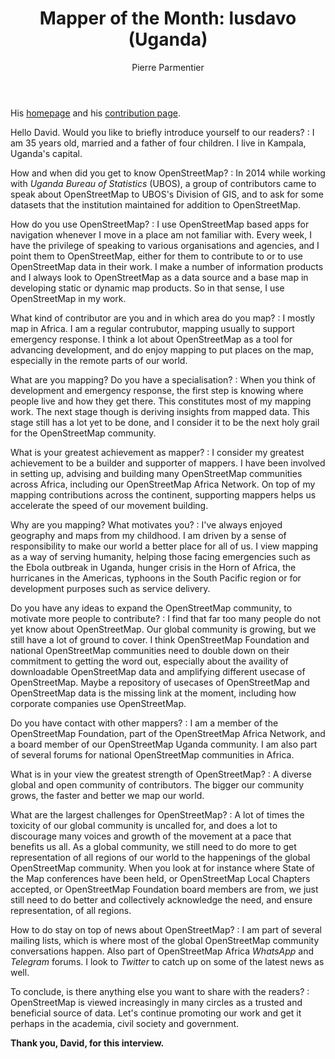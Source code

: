 ﻿---
title: "Mapper of the Month: lusdavo (Uganda)"
categories: ["motm"]
author: Pierre Parmentier
---

His [homepage](https://www.openstreetmap.org/user/lusdavo) and his [contribution page](http://hdyc.neis-one.org/?lusdavo).

Hello David. Would you like to briefly introduce yourself to our readers?
: I am 35 years old, married and a father of four children. I live in Kampala, Uganda's capital.

<!--more-->

How and when did you get to know OpenStreetMap?
: In 2014 while working with *Uganda Bureau of Statistics* (UBOS), a group of contributors came to speak about OpenStreetMap to UBOS's Division of GIS, and to ask for some datasets that the institution maintained for addition to OpenStreetMap.

How do you use OpenStreetMap?
: I use OpenStreetMap based apps for navigation whenever I move in a place am not familiar with. Every week, I have the privilege of speaking to various organisations and agencies, and I point them to OpenStreetMap, either for them to contribute to or to use OpenStreetMap data in their work. I make a number of information products and I always look to OpenStreetMap as a data source and a base map in developing static or dynamic map products. So in that sense, I use OpenStreetMap in my work.

What kind of contributor are you and in which area do you map?
: I mostly map in Africa. I am a regular contrubutor, mapping usually to support emergency response. I think a lot about OpenStreetMap as a tool for advancing development, and do enjoy mapping to put places on the map, especially in the remote parts of our world.

What are you mapping? Do you have a specialisation?
: When you think of development and emergency response, the first step is knowing where people live and how they get there. This constitutes most of my mapping work. The next stage though is deriving insights from mapped data. This stage still has a lot yet to be done, and I consider it to be the next holy grail for the OpenStreetMap community.

What is your greatest achievement as mapper?
: I consider my greatest achievement to be a builder and supporter of mappers. I have been involved in setting up, advising and building many OpenStreetMap communities across Africa, including our OpenStreetMap Africa Network. On top of my mapping contributions across the continent, supporting mappers helps us accelerate the speed of our movement building.

Why are you mapping? What motivates you?
: I've always enjoyed geography and maps from my childhood. I am driven by a sense of responsibility to make our world a better place for all of us. I view mapping as a way of serving humanity, helping those facing emergencies such as the Ebola outbreak in Uganda, hunger crisis in the Horn of Africa, the hurricanes in the Americas, typhoons in the South Pacific region or for development purposes such as service delivery.

Do you have any ideas to expand the OpenStreetMap community, to motivate more people to contribute?
: I find that far too many people do not yet know about OpenStreetMap. Our global community is growing, but we still have a lot of ground to cover. I think OpenStreetMap Foundation and national OpenStreetMap communities need to double down on their commitment to getting the word out, especially about the availity of downloadable OpenStreetMap data and amplifying different usecase of OpenStreetMap. Maybe a repository of usecases of OpenStreetMap and OpenStreetMap data is the missing link at the moment, including how corporate companies use OpenStreetMap.

Do you have contact with other mappers?
: I am a member of the OpenStreetMap Foundation, part of the OpenStreetMap Africa Network, and a board member of our OpenStreetMap Uganda community. I am also part of several forums for national OpenStreetMap communities in Africa.

What is in your view the greatest strength of OpenStreetMap?
: A diverse global and open community of contributors. The bigger our community grows, the faster and better we map our world.

What are the largest challenges for OpenStreetMap?
: A lot of times the toxicity of our global community is uncalled for, and does a lot to discourage many voices and growth of the movement at a pace that benefits us all. As a global community, we still need to do more to get representation of all regions of our world to the happenings of the global OpenStreetMap community. When you look at for instance where State of the Map conferences have been held, or OpenStreetMap Local Chapters accepted, or OpenStreetMap Foundation board members are from, we just still need to do better and collectively acknowledge the need, and ensure representation, of all regions.

How to do stay on top of news about OpenStreetMap?
: I am part of several mailing lists, which is where most of the global OpenStreetMap community conversations happen. Also part of OpenStreetMap Africa *WhatsApp* and *Telegram* forums. I look to *Twitter* to catch up on some of the latest news as well.

To conclude, is there anything else you want to share with the readers?
: OpenStreetMap is viewed increasingly in many circles as a trusted and beneficial source of data. Let's continue promoting our work and get it perhaps in the academia, civil society and government.

**Thank you, David, for this interview.**
